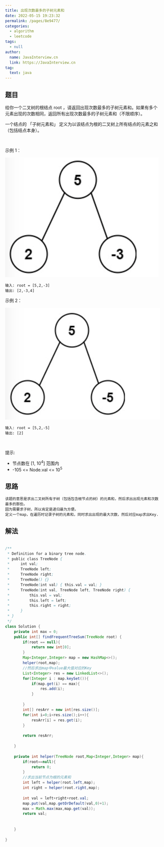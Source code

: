 ```yaml
---
title: 出现次数最多的子树元素和
date: 2022-05-15 19:23:32
permalink: /pages/8e9477/
categories: 
  - algorithm
  - leetcode
tags: 
  - null
author: 
  name: JavaInterview.cn
  link: https://JavaInterview.cn
tag: 
  text: java
---
```




## 题目
给你一个二叉树的根结点 root ，请返回出现次数最多的子树元素和。如果有多个元素出现的次数相同，返回所有出现次数最多的子树元素和（不限顺序）。

一个结点的 「子树元素和」 定义为以该结点为根的二叉树上所有结点的元素之和（包括结点本身）。

 

示例 1：

![](../../../media/pictures/leetcode/freq1-tree.png)


    输入: root = [5,2,-3]
    输出: [2,-3,4]
示例 2：

![](../../../media/pictures/leetcode/freq2-tree.png)

    输入: root = [5,2,-5]
    输出: [2]
 

提示:

- 节点数在 [1, 10<sup>4</sup>] 范围内
- -105 <= Node.val <= 10<sup>5</sup>


## 思路

    该题的意思是求出二叉树所有子树（包括包含根节点的树）的元素和，然后求出出现元素和次数最多的那些。
    因为需要求子树，所以肯定是递归最为方便。
    定义一个map，在遍历时记录子树的元素和，同时求出出现的最大次数，然后对应map求出Key.


## 解法
```java

/**
 * Definition for a binary tree node.
 * public class TreeNode {
 *     int val;
 *     TreeNode left;
 *     TreeNode right;
 *     TreeNode() {}
 *     TreeNode(int val) { this.val = val; }
 *     TreeNode(int val, TreeNode left, TreeNode right) {
 *         this.val = val;
 *         this.left = left;
 *         this.right = right;
 *     }
 * }
 */
class Solution {
    private int max = 0;
    public int[] findFrequentTreeSum(TreeNode root) {
        if(root == null){
            return new int[0];
        }
        Map<Integer,Integer> map = new HashMap<>();
        helper(root,map);
        //然后求出map中value最大值对应的Key
        List<Integer> res = new LinkedList<>();
        for(Integer i : map.keySet()){
            if(map.get(i) == max){
                res.add(i);
            }

        }
        int[] resArr = new int[res.size()];
        for(int i=0;i<res.size();i++){
            resArr[i] = res.get(i);
        }

        return resArr;

    }

    private int helper(TreeNode root,Map<Integer,Integer> map){
        if(root==null){
            return 0;
        }
        //求出当前节点为根的元素和
        int left = helper(root.left,map);
        int right = helper(root.right,map);

        int val = left+right+root.val;
        map.put(val,map.getOrDefault(val,0)+1);
        max = Math.max(max,map.get(val));
        return val;


    }

}
```